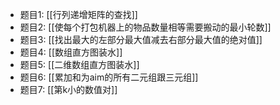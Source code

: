 - 题目1: [[行列递增矩阵的查找]]
- 题目2: [[使每个打包机器上的物品数量相等需要搬动的最小轮数]]
- 题目3: [[找出最大的左部分最大值减去右部分最大值的绝对值]]
- 题目4: [[数组直方图装水]]
- 题目5: [[二维数组直方图装水]]
- 题目6: [[累加和为aim的所有二元组跟三元组]]
- 题目7: [[第k小的数值对]]